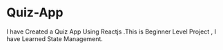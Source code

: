 # Quiz-App
I have Created a Quiz App Using Reactjs .This is Beginner Level Project , I have Learned State Management.  
